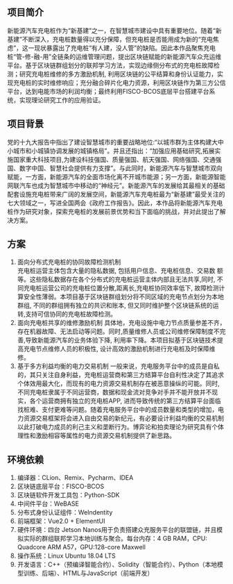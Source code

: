 ## 项目简介
新能源汽车充电桩作为“新基建”之一，在智慧城市建设中具有重要地位。随着“新基建”不断深入，充电桩数量得以充分保障，但充电桩是否能用成为新的“充电焦虑”，这一现状暴露出了充电桩“有人建，没人管”的缺陷。因此本作品聚焦充电桩“管-修-融-用”全链条的运维管理问题，提出区块链赋能的新能源汽车众充运维平台。基于区块链群组划分的联邦学习方法，实现边缘侧分布式的充电桩故障检测；研究充电桩维修的多方激励机制, 利用区块链的公平结算和身份认证能力，实现充电桩的实时维修响应；充分融合碎片化电力资源，利用区块链作为第三方公信平台，达到电能市场的利润均衡；最终利用FISCO-BCOS底层平台搭建平台系统，实现理论研究工作的应用验证。

## 项目背景
党的十九大报告中指出了建设智慧城市的重要战略地位:“以城市群为主体构建大中小城市和小城镇协调发展的城镇格局”。并且还指出：“加强应用基础研究,拓展实施国家重大科技项目,为建设科技强国、质量强国、航天强国、网络强国、交通强国、数字中国、智慧社会提供有力支撑”。与此同时，新能源汽车与智慧城市双向赋能，一方面，新能源汽车的全面市场化离不开城市能源；另一方面，新能源智能网联汽车也成为智慧城市中移动的“神经元”。新能源汽车的发展给其最相关的基础配套设施充电桩带来广阔的发展空间，新能源汽车充电桩最为“新基建”最受关注的七大领域之一，写进全国两会《政府工作报告》。因此，本作品将新能源汽车充电桩作为研究对象，探索充电桩的发展前景优势和当下面临的挑战，并对此提出了解决方案。

## 方案
1. 面向分布式充电桩的协同故障检测机制	
充电桩运营主体包含大量的隐私数据, 包括用户信息、充电桩信息、交易数
额等。这些隐私数据存在各个分布式的充电桩运营主体内部且无法共享,同时, 不同充电桩运营公司的充电桩位置分散,距离长,充电桩协同效率低下, 故障检测计算安全性薄弱。本项目基于区块链群组划分将不同区域的充电节点划分为本地群组, 不同的群组拥有独立的共识和账本, 但又同时维护整个区块链系统的运转,支持可信协同的充电桩故障检测。
2. 面向充电桩共享的维修激励机制
具体地，充电设施中电力节点质量参差不齐，存在机器故障、无法启动等问题。同时,质量维修人员或公司维修保障制度不完善,导致新能源汽车的业务体验下降, 利用率下降。本项目拟基于区块链技术提高充电节点维修人员的积极性, 设计高效的激励机制进行充电桩及时保障维修。
3. 基于多方利益均衡的电力交易机制
一般来说，充电服务平台中的成员是自私的，其只关注自身利益，充电桩运营商和第三方结算平台自利性决定了其追求个体效用最大化，而现有的电力资源交易机制存在被恶意操纵的可能。同时, 不同充电桩隶属于不同运营商，数据和现金流对竞争对手并不能开放并不现实，各个运营商拥有独立的充电桩APP, 进而导致传统的第三方结算平台面临找桩难、支付更难等问题。随着充电服务平台中的成员数量和类型的增加，电力资源交易框架将会进入自由交易的新纪元，有必要设计利益均衡的交易机制以此打破电力成员的利己主义和垄断行为。博弈论和拍卖理论为研究具有个体理性和激励相容等属性的电力资源交易机制提供了新思路。

## 环境依赖
1. 编译器：CLion、Remix、Pycharm、IDEA
2. 区块链底层平台：FISCO-BCOS
3. 区块链软件开发工具包：Python-SDK
4. 中间件平台：WeBASE
5. 分布式身份认证组件：WeIndentity
6. 前端框架：Vue2.0 + ElementUI
7. 硬件环境：四台 Jetson Nanos用于负责搭建众充服务平台的联盟链，并且模拟实际的群组联邦学习本地训练与聚合。每台内存：4 GB RAM，CPU: Quadcore ARM A57，GPU:128-core Maxwell
8. 操作系统：Linux Ubuntu 18.04 LTS
9. 开发语言：C++（预编译智能合约）、Solidity（智能合约）、Python（本地模型训练、后端）、HTML与JavaScript（前端开发）
